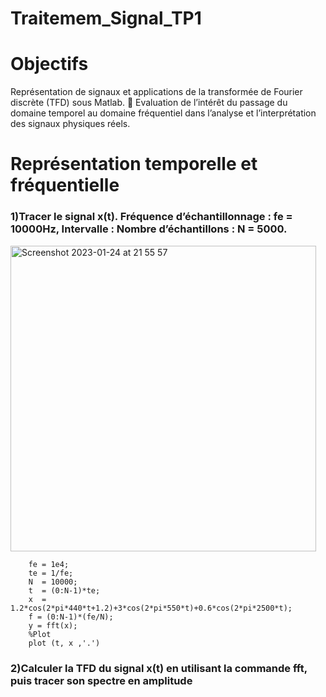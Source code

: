 # Traitemem_Signal_TP1
 # Objectifs
Représentation de signaux et applications de la transformée de Fourier discrète
(TFD) sous Matlab.
 Evaluation de l’intérêt du passage du domaine temporel au domaine fréquentiel
dans l’analyse et l’interprétation des signaux physiques réels.
# Représentation temporelle et fréquentielle 
### 1)Tracer le signal x(t). Fréquence d’échantillonnage : fe = 10000Hz, Intervalle : Nombre d’échantillons : N = 5000.
<img width="489" alt="Screenshot 2023-01-24 at 21 55 57" src="https://user-images.githubusercontent.com/87026851/214417510-da3df04b-1229-49b1-9c3f-62791dde3b64.png">

```
    fe = 1e4;
    te = 1/fe;
    N  = 10000;
    t  = (0:N-1)*te; 
    x  = 1.2*cos(2*pi*440*t+1.2)+3*cos(2*pi*550*t)+0.6*cos(2*pi*2500*t);
    f = (0:N-1)*(fe/N);
    y = fft(x);
    %Plot
    plot (t, x ,'.')
```
### 2)Calculer la TFD du signal x(t) en utilisant la commande fft, puis tracer son spectre en amplitude
